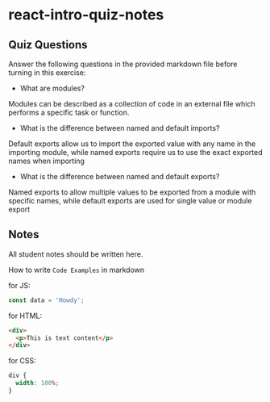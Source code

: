 # react-intro-quiz-notes

## Quiz Questions

Answer the following questions in the provided markdown file before turning in this exercise:

- What are modules?

Modules can be described as a collection of code in an external file which performs a specific task or function.

- What is the difference between named and default imports?

Default exports allow us to import the exported value with any name in the importing module, while named exports require us to use the exact exported names when importing

- What is the difference between named and default exports?

Named exports to allow multiple values to be exported from a module with specific names, while default exports are used for single value or module export

## Notes

All student notes should be written here.

How to write `Code Examples` in markdown

for JS:

```javascript
const data = 'Howdy';
```

for HTML:

```html
<div>
  <p>This is text content</p>
</div>
```

for CSS:

```css
div {
  width: 100%;
}
```
